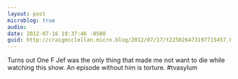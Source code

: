 ```yaml
---
layout: post
microblog: true
audio: 
date: 2012-07-16 19:37:46 -0500
guid: http://craigmcclellan.micro.blog/2012/07/17/t225026473197715457.html
---
```

Turns out One F Jef was the only thing that made me not want to die while watching this show. An episode without him is torture. #tvasylum
